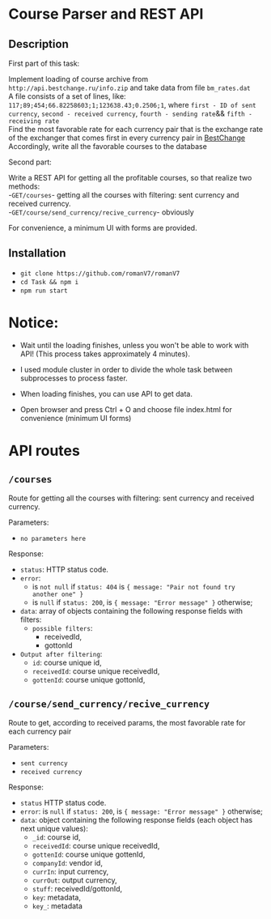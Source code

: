 # Course Parser and REST API
## Description
First part of this task:

Implement loading of course archive from `http://api.bestchange.ru/info.zip` and take data from file `bm_rates.dat`        
A file consists of a set of lines, like: `117;89;454;66.82258603;1;123638.43;0.2506;1`, where `first - ID of sent currency`, `second - received currency`, `fourth - sending rate`&& `fifth - receiving rate`                                            
Find the most favorable rate for each currency pair that is the exchange rate of the exchanger that comes first in every currency pair in [BestChange](https://www.bestchange.ru/bitcoin-to-zcash.html)                                                                                                                    
Accordingly, write all the favorable courses to the database

Second part:                                                                                              
                                                                                                                           
Write a REST API for getting all the profitable courses, so that realize two methods:                                     
-`GET/courses`- getting all the courses with filtering: sent currency and received currency.                              
-`GET/course/send_currency/recive_currency`- obviously                                                                 

For convenience, a minimum UI with forms are provided.

## Installation
- `git clone https://github.com/romanV7/romanV7`
- `cd Task && npm i`
- `npm run start`

# Notice:
- Wait until the loading finishes, unless you won't be able to work with API! (This process takes approximately 4 minutes).
- I used module cluster in order to divide the whole task between subprocesses to process faster.
- When loading finishes, you can use API to get data.

- Open browser and press Ctrl + O and choose file index.html for convenience (minimum UI forms)

# API routes
## `/courses`
Route for getting all the courses with filtering: sent currency and received currency.

Parameters:

- `no parameters here`

Response:                                                                                                           
- `status`: HTTP status code.                                                                                             
- `error`: 
  - is `not null` if `status: 404` is `{ message: "Pair not found try another one" }`
  - is `null` if `status: 200`, is `{ message: "Error message" }` otherwise;                            
- `data`: array of objects containing the following response fields with filters:
  - `possible filters`:
    - receivedId,
    - gottonId                                     
- `Output after filtering`:
   - `id`: course unique id,
   - `receivedId`: course unique receivedId,
   - `gottenId`: course unique gottonId,
   
## `/course/send_currency/recive_currency`
Route to get, according to received params, the most favorable rate for each currency pair 

Parameters:

- `sent currency`
- `received currency`

Response:                                                                                                              
- `status` HTTP status code.                                                                                                 
- `error`: is `null` if `status: 200`, is `{ message: "Error message" }` otherwise;
- `data`: object containing the following response fields (each object has next unique values):
  - `_id`: course id, 
  - `receivedId`: course unique receivedId,
  - `gottenId`: course unique gottenId,
  - `companyId`: vendor id,
  - `currIn`: input currency,
  - `currOut`: output currency,
  - `stuff`: receivedId/gottonId,
  - `key`: metadata,
  - `key_`: metadata

